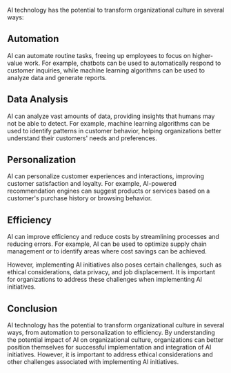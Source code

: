
AI technology has the potential to transform organizational culture in several ways:

Automation
----------

AI can automate routine tasks, freeing up employees to focus on higher-value work. For example, chatbots can be used to automatically respond to customer inquiries, while machine learning algorithms can be used to analyze data and generate reports.

Data Analysis
-------------

AI can analyze vast amounts of data, providing insights that humans may not be able to detect. For example, machine learning algorithms can be used to identify patterns in customer behavior, helping organizations better understand their customers' needs and preferences.

Personalization
---------------

AI can personalize customer experiences and interactions, improving customer satisfaction and loyalty. For example, AI-powered recommendation engines can suggest products or services based on a customer's purchase history or browsing behavior.

Efficiency
----------

AI can improve efficiency and reduce costs by streamlining processes and reducing errors. For example, AI can be used to optimize supply chain management or to identify areas where cost savings can be achieved.

However, implementing AI initiatives also poses certain challenges, such as ethical considerations, data privacy, and job displacement. It is important for organizations to address these challenges when implementing AI initiatives.

Conclusion
----------

AI technology has the potential to transform organizational culture in several ways, from automation to personalization to efficiency. By understanding the potential impact of AI on organizational culture, organizations can better position themselves for successful implementation and integration of AI initiatives. However, it is important to address ethical considerations and other challenges associated with implementing AI initiatives.
